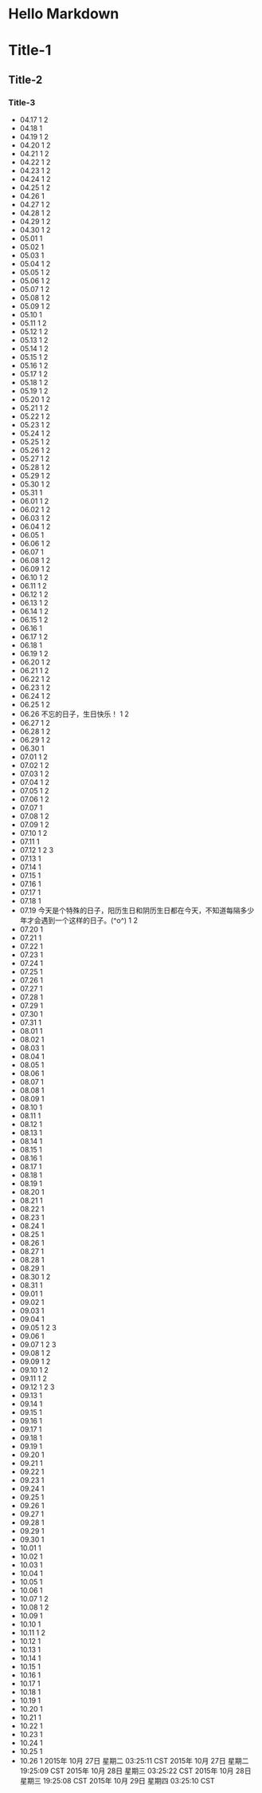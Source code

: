 Hello Markdown
====================

# Title-1
## Title-2
### Title-3

- 04.17  1  2
- 04.18  1
- 04.19  1  2
- 04.20  1  2
- 04.21  1  2
- 04.22  1  2
- 04.23  1  2
- 04.24  1  2
- 04.25  1  2
- 04.26  1
- 04.27  1  2
- 04.28  1  2
- 04.29  1  2
- 04.30  1  2
- 05.01  1
- 05.02  1
- 05.03  1
- 05.04  1  2
- 05.05  1  2
- 05.06  1  2
- 05.07  1  2
- 05.08  1  2
- 05.09  1  2
- 05.10  1
- 05.11  1  2
- 05.12  1  2
- 05.13  1  2
- 05.14  1  2
- 05.15  1  2
- 05.16  1  2
- 05.17  1  2
- 05.18  1  2
- 05.19  1  2
- 05.20  1  2
- 05.21  1  2
- 05.22  1  2
- 05.23  1  2
- 05.24  1  2
- 05.25  1  2
- 05.26  1  2
- 05.27  1  2
- 05.28  1  2
- 05.29  1  2
- 05.30  1  2
- 05.31  1
- 06.01  1  2
- 06.02  1  2
- 06.03  1  2
- 06.04  1  2
- 06.05  1
- 06.06  1  2
- 06.07  1
- 06.08  1  2
- 06.09  1  2
- 06.10  1  2
- 06.11  1  2
- 06.12  1  2
- 06.13  1  2
- 06.14  1  2
- 06.15  1  2
- 06.16  1
- 06.17  1  2
- 06.18  1
- 06.19  1  2
- 06.20  1  2
- 06.21  1  2
- 06.22  1  2
- 06.23  1  2
- 06.24  1  2
- 06.25  1  2
- 06.26  不忘的日子，生日快乐！ 1 2
- 06.27  1  2
- 06.28  1  2
- 06.29  1  2
- 06.30  1
- 07.01  1  2
- 07.02  1  2
- 07.03  1  2
- 07.04  1  2
- 07.05  1  2
- 07.06  1  2
- 07.07  1
- 07.08  1  2
- 07.09  1  2
- 07.10  1  2
- 07.11  1
- 07.12  1  2  3
- 07.13  1
- 07.14  1
- 07.15  1
- 07.16  1
- 07.17  1
- 07.18  1
- 07.19  今天是个特殊的日子，阳历生日和阴历生日都在今天，不知道每隔多少年才会遇到一个这样的日子。(^o^) 1 2
- 07.20  1
- 07.21  1
- 07.22  1
- 07.23  1
- 07.24  1
- 07.25  1
- 07.26  1
- 07.27  1
- 07.28  1
- 07.29  1
- 07.30  1
- 07.31  1
- 08.01  1
- 08.02  1
- 08.03  1
- 08.04  1
- 08.05  1
- 08.06  1
- 08.07  1
- 08.08  1
- 08.09  1
- 08.10  1
- 08.11  1
- 08.12  1
- 08.13  1
- 08.14  1
- 08.15  1
- 08.16  1
- 08.17  1
- 08.18  1
- 08.19  1
- 08.20  1
- 08.21  1
- 08.22  1
- 08.23  1
- 08.24  1
- 08.25  1
- 08.26  1
- 08.27  1
- 08.28  1
- 08.29  1
- 08.30  1 2
- 08.31  1
- 09.01  1
- 09.02  1
- 09.03  1
- 09.04  1
- 09.05  1 2 3
- 09.06  1
- 09.07  1 2 3
- 09.08  1 2
- 09.09  1 2
- 09.10  1 2
- 09.11  1 2
- 09.12  1 2 3
- 09.13  1
- 09.14  1
- 09.15  1
- 09.16  1
- 09.17  1
- 09.18  1
- 09.19  1
- 09.20  1
- 09.21  1
- 09.22  1
- 09.23  1
- 09.24  1
- 09.25  1
- 09.26  1
- 09.27  1
- 09.28  1
- 09.29  1
- 09.30  1
- 10.01  1
- 10.02  1
- 10.03  1
- 10.04  1
- 10.05  1
- 10.06  1
- 10.07  1 2
- 10.08  1 2
- 10.09  1
- 10.10  1
- 10.11  1 2
- 10.12  1
- 10.13  1
- 10.14  1
- 10.15  1
- 10.16  1
- 10.17  1
- 10.18  1
- 10.19  1
- 10.20  1
- 10.21  1
- 10.22  1
- 10.23  1
- 10.24  1
- 10.25  1
- 10.26  1
2015年 10月 27日 星期二 03:25:11 CST
2015年 10月 27日 星期二 19:25:09 CST
2015年 10月 28日 星期三 03:25:22 CST
2015年 10月 28日 星期三 19:25:08 CST
2015年 10月 29日 星期四 03:25:10 CST
